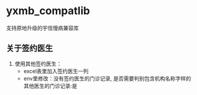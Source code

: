 # yxmb_compatlib
支持原地升级的宇信慢病兼容库

## 关于签约医生

1. 使用其他签约医生：
    - excel表里加入签约医生一列
    - env里修改：没有签约医生的门诊记录, 是否需要判别包含机构名称字样的其他医生的门诊记录:是

